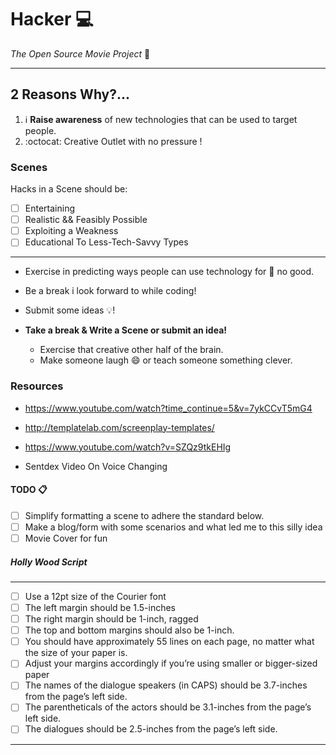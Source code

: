 # **Hacker** :computer: 
_The Open Source Movie Project_ :movie_camera:
<hr>

## 2 Reasons Why?...
1. :information_source: **Raise awareness** of new technologies that can be used to target people.
2. :octocat: Creative Outlet with no pressure ! 

### Scenes
Hacks in a Scene should be: 
   - [ ] Entertaining
   - [ ] Realistic && Feasibly Possible
   - [ ] Exploiting a Weakness
   - [ ] Educational To Less-Tech-Savvy Types
   <hr>
   
- Exercise in predicting ways people can use technology for :imp: no good. 

- Be a break i look forward to while coding! 

- Submit some ideas :bulb:! 

- **Take a break & Write a Scene or submit an idea!**
   * Exercise that creative other half of the brain. 
   * Make someone laugh :smile: or teach someone something clever.

### Resources 
* https://www.youtube.com/watch?time_continue=5&v=7ykCCvT5mG4

* http://templatelab.com/screenplay-templates/

* https://www.youtube.com/watch?v=SZQz9tkEHIg

* Sentdex Video On Voice Changing

#### TODO :clipboard:
- [ ] Simplify formatting a scene to adhere the standard below.
- [ ] Make a blog/form with some scenarios and what led me to this silly idea
- [ ] Movie Cover for fun 

##### **Holly Wood Script**
   <hr>
   
   - [ ] Use a 12pt size of the Courier font
   - [ ] The left margin should be 1.5-inches
   - [ ] The right margin should be 1-inch, ragged
   - [ ] The top and bottom margins should also be 1-inch.
   - [ ] You should have approximately 55 lines on each page, no matter what the size of your paper is. 
   - [ ] Adjust your margins accordingly if you’re using smaller or bigger-sized paper
   - [ ] The names of the dialogue speakers (in CAPS) should be 3.7-inches from the page’s left side.
   - [ ] The parentheticals of the actors should be 3.1-inches from the page’s left side.
   - [ ] The dialogues should be 2.5-inches from the page’s left side.
   
<hr>



